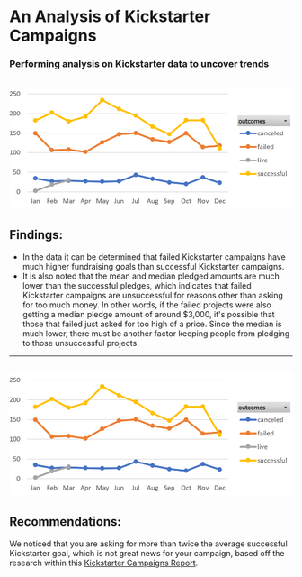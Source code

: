 # An Analysis of Kickstarter Campaigns
### Performing analysis on Kickstarter data to uncover trends
![Outcomes based on launch date](https://github.com/backwater-graphics/kickstarter-analysis/blob/main/OutcomesbasedonLaunchdate1.png)
---
## Findings:
* In the data it can be determined that failed Kickstarter campaigns have much higher fundraising goals than successful Kickstarter campaigns. 
* It is also noted that the mean and median pledged amounts are much lower than the successful pledges, which indicates that failed Kickstarter campaigns are unsuccessful for reasons other than asking for too much money. In other words, if the failed projects were also getting a median pledge amount of around $3,000, it's possible that those that failed just asked for too high of a price. Since the median is much lower, there must be another factor keeping people from pledging to those unsuccessful projects. 
---
![Parent Category Outcomes](https://github.com/backwater-graphics/kickstarter-analysis/blob/main/OutcomesbasedonLaunchdate1.png)
---
## Recommendations:
We noticed that you are asking for more than twice the average successful Kickstarter goal, which is not great news for your campaign, based off the research within this [Kickstarter Campaigns Report](https://github.com/backwater-graphics/kickstarter-analysis/blob/main/data-1-1-3-StarterBook-Mary%20Uhlir2.zip).
